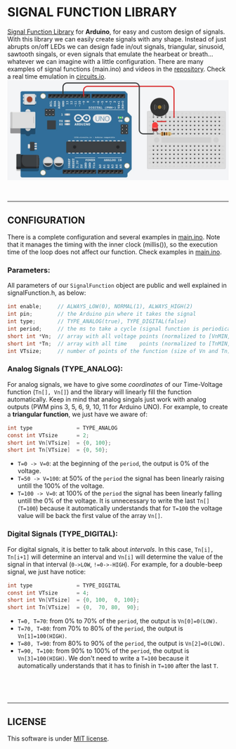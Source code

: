 # SIGNAL FUNCTION LIBRARY

[Signal Function Library] for **Arduino**, for easy and custom design of signals. With this library we can easily create signals with any shape.  Instead of just abrupts on/off LEDs we can design fade in/out signals, triangular, sinusoid, sawtooth singals, or even signals that emulate the hearbeat or breath... whatever we can imagine with a little configuration. There are many examples of signal functions (main.ino) and videos in the [repository]. Check a real time emulation in [circuits.io].
![alt tag][img/circuits_io.jpg]

 

--------------------------------------------------------------------------------
## CONFIGURATION
There is a complete configuration and several examples in [main.ino]. Note that it manages the timing with the inner clock (millis()), so the execution time of the loop does not affect our function. Check examples in [main.ino].
### Parameters:
All parameters of our `SignalFunction` object are public and well explained in signalFunction.h, as below:
```c
int enable;     // ALWAYS_LOW(0), NORMAL(1), ALWAYS_HIGH(2)
int pin;        // the Arduino pin where it takes the signal
int type;       // TYPE_ANALOG(true), TYPE_DIGITAL(false)
int period;     // the ms to take a cycle (signal function is periodical)
short int *Vn;  // array with all voltage points (normalized to [VnMIN,VnMAX])
short int *Tn;  // array with all time    points (normalized to [TnMIN,TnMAX])
int VTsize;     // number of points of the function (size of Vn and Tn)
```
### Analog Signals (TYPE_ANALOG):
For analog signals, we have to give some *coordinates* of our Time-Voltage function (`Tn[], Vn[]`) and the library will linearly fill the function automatically. Keep in mind that analog singals just work with analog outputs (PWM pins 3, 5, 6, 9, 10, 11 for Arduino UNO). For example, to create a **triangular function**, we just have we aware of:
```c
int type              = TYPE_ANALOG
const int VTsize      = 2;
short int Vn[VTsize]  = {0, 100};
short int Tn[VTsize]  = {0, 50};
```
- `T=0 -> V=0`: at the beginning of the `period`, the output is 0% of the voltage.
- `T=50 -> V=100`: at 50% of the `period` the signal has been linearly raising untill the 100% of the voltage.
- `T=100 -> V=0`: at 100% of the `period` the signal has been linearly falling untill the 0% of the voltage. It is unnecessary to write the last `Tn[]` (`T=100`) because it automatically understands that for `T=100` the voltage value will be back the first value of the array `Vn[]`.

### Digital Signals (TYPE_DIGITAL):
For digital signals, it is better to talk about *intervals*. In this case, `Tn[i], Tn[i+1]` will determine an interval and `Vn[i]` will determine the value of the signal in that interval (`0->LOW`, `!=0->-HIGH`). For example, for a double-beep signal, we just have notice:
```c
int type              = TYPE_DIGITAL
const int VTsize      = 4;
short int Vn[VTsize]  = {0, 100,  0, 100};
short int Tn[VTsize]  = {0,  70, 80,  90};
```
- `T=0, T=70`: from 0% to 70% of the `period`, the output is `Vn[0]=0(LOW)`.
- `T=70, T=80`: from 70% to 80% of the `period`, the output is `Vn[1]=100(HIGH)`.
- `T=80, T=90`: from 80% to 90% of the `period`, the output is `Vn[2]=0(LOW)`.
- `T=90, T=100`: from 90% to 100% of the `period`, the output is `Vn[3]=100(HIGH)`. We don't need to write a `T=100` because it automatically understands that it has to finish in `T=100` after the last `T`.

 

 

--------------------------------------------------------------------------------
## LICENSE
This software is under [MIT license].


[Signal Function Library]: <https://github.com/JaimeMartinSoler/signalFunction>
[repository]: <https://github.com/JaimeMartinSoler/signalFunction>
[my project]: <https://circuits.io/circuits/2695925-signalfunction>
[circuits.io]: <https://circuits.io/circuits/2695925-signalfunction>
[main.ino]: <https://github.com/JaimeMartinSoler/signalFunction/blob/master/src/main/main.ino>
[img/circuits_io.jpg]: <https://raw.githubusercontent.com/JaimeMartinSoler/signalFunction/master/img/circuits_io.jpg>
[MIT license]: <https://github.com/JaimeMartinSoler/signalFunction/blob/master/license>

[//]: # (.md editor: <http://dillinger.io/>)
[//]: # (.md cheatsheet: <https://github.com/adam-p/markdown-here/wiki/Markdown-Cheatsheet>)
[//]: # (Invisible character for extra line breaking " ": <http://stackoverflow.com/questions/17978720/invisible-characters-ascii>)
[//]: # (MIT license: <https://opensource.org/licenses/MIT>)
